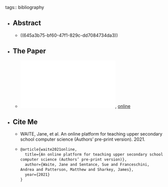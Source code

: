tags:: bibliography

- ## Abstract
	- ((645a3b75-bf60-47f1-829c-dd7084734da3))
- ## The Paper
	- ![local copy](../assets/UKICER2021AUTHORVERSIONAnonlineplatformforteachinguppersecondary_1683634894230_0.pdf), [online](https://www.researchgate.net/profile/Andrea-Franceschini-5/publication/354571041_An_online_platform_for_teaching_upper_secondary_school_computer_science/links/618ba1e407be5f31b76250c5/An-online-platform-for-teaching-upper-secondary-school-computer-science.pdf)
- ## Cite Me
	- WAITE, Jane, et al. An online platform for teaching upper secondary school computer science (Authors’ pre-print version). 2021.
	- ```
	  @article{waite2021online,
	    title={An online platform for teaching upper secondary school computer science (Authors’ pre-print version)},
	    author={Waite, Jane and Sentance, Sue and Franceschini, Andrea and Patterson, Matthew and Sharkey, James},
	    year={2021}
	  }
	  ```